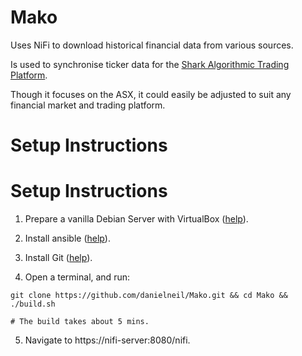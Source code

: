 # Mako

Uses NiFi to download historical financial data from various sources.

Is used to synchronise ticker data for the [Shark Algorithmic Trading Platform](https://github.com/danielneil/Shark).

Though it focuses on the ASX, it could easily be adjusted to suit any financial market and trading platform.

# Setup Instructions

# Setup Instructions

1. Prepare a vanilla Debian Server with VirtualBox ([help](https://linuxhint.com/install_debian10_virtualbox/)).

2. Install ansible ([help](https://linuxhint.com/install_ansible_debian10/)).

3. Install Git ([help](https://linuxhint.com/install_git_debian_10/)).

4. Open a terminal, and run:
```
git clone https://github.com/danielneil/Mako.git && cd Mako && ./build.sh

# The build takes about 5 mins.
```
5. Navigate to https://nifi-server:8080/nifi. 
